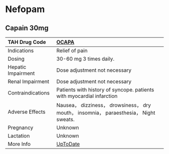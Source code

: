 # Nefopam

## Capain 30mg

| TAH Drug Code      | [OCAPA](https://www.tahsda.org.tw/drugs/hissearch.php?drug_code=OCAPA)                |
|:-------------------|:--------------------------------------------------------------------------------------|
| Indications        | Relief of pain                                                                        |
| Dosing             | 30-60 mg 3 times daily.                                                               |
| Hepatic Impairment | Dose adjustment not necessary                                                         |
| Renal Impairment   | Dose adjustment not necessary                                                         |
| Contraindications  | Patients with history of syncope. patients with myocardial infarction                 |
| Adverse Effects    | Nausea， dizziness， drowsiness， dry mouth， insomnia， paraesthesia， Night sweats. |
| Pregnancy          | Unknown                                                                               |
| Lactation          | Unknown                                                                               |
| More Info          | [UpToDate](https://www.uptodate.com/contents/nefopam-drug-information)                |

